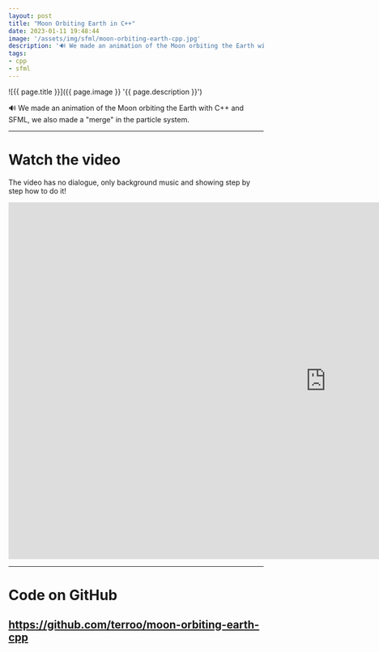 ```yaml
---
layout: post
title: "Moon Orbiting Earth in C++"
date: 2023-01-11 19:48:44
image: '/assets/img/sfml/moon-orbiting-earth-cpp.jpg'
description: '🔊 We made an animation of the Moon orbiting the Earth with C++ and SFML, we also made a "merge" in the particle system.'
tags:
- cpp
- sfml
---
```


![{{ page.title }}]({{ page.image }} '{{ page.description }}')

🔊 We made an animation of the Moon orbiting the Earth with C++ and SFML, we also made a "merge" in the particle system.

---

# Watch the video
The video has no dialogue, only background music and showing step by step how to do it!

<iframe width="1253" height="705" src="https://www.youtube.com/embed/Hm_1r-rTCfU" title="YouTube video player" frameborder="0" allow="accelerometer; autoplay; clipboard-write; encrypted-media; gyroscope; picture-in-picture" allowfullscreen></iframe> 

---

# Code on GitHub
## <https://github.com/terroo/moon-orbiting-earth-cpp>


